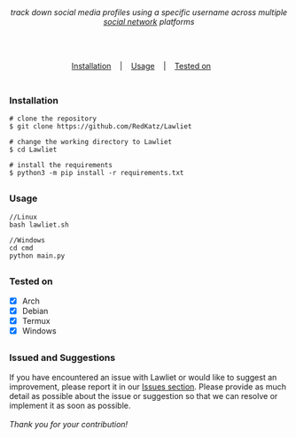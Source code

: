 
<p align="center">
  <img src="docs/images/image.png" alt=""/>
</p>
 <h6><p align="center">
    track down social media profiles using a specific username across multiple <a href="docs/website.txt">social network</a> platforms
</p></h6>
</p>
<p align="center">
  <img src="https://img.shields.io/badge/Version-0.0.1-green" alt=""/>
  <img src="https://img.shields.io/badge/Written in-python-blue" alt=""/>
  <img src="https://img.shields.io/badge/Author-RedKatz-937DC2" alt=""/>
  <a href="https://scrutinizer-ci.com/g/RedKatz/lawliet/"><img src="https://img.shields.io/badge/Code quality-10.00-lightgreen" alt=""/></a> 
</p>
<p align="center">
  <a href="#installation">Installation</a>
  &nbsp;&nbsp;&nbsp;|&nbsp;&nbsp;&nbsp;
  <a href="#usage">Usage</a>
  &nbsp;&nbsp;&nbsp;|&nbsp;&nbsp;&nbsp;
  <a href="#tested-on">Tested on</a>
  &nbsp;&nbsp;&nbsp;&nbsp;&nbsp;&nbsp;
</p>

<p align="center">
  <img src="./docs/images/video.gif" alt=""/>
</p>

##
 ### Installation
  ```
  # clone the repository
  $ git clone https://github.com/RedKatz/Lawliet
  
  # change the working directory to Lawliet
  $ cd Lawliet

  # install the requirements
  $ python3 -m pip install -r requirements.txt
  ```
##
### Usage
  ```
  //Linux
  bash lawliet.sh
  
  //Windows
  cd cmd
  python main.py
  ```
##
### Tested on

- [x] Arch
- [x] Debian
- [x] Termux
- [x] Windows

##
### Issued and Suggestions
If you have encountered an issue with Lawliet or would like to suggest an improvement, please report it in our [Issues section](https://github.com/RedKatz/Lawliet/issues).
Please provide as much detail as possible about the issue or suggestion so that we can resolve or implement it as soon as possible.<br><br>
_Thank you for your contribution!_
